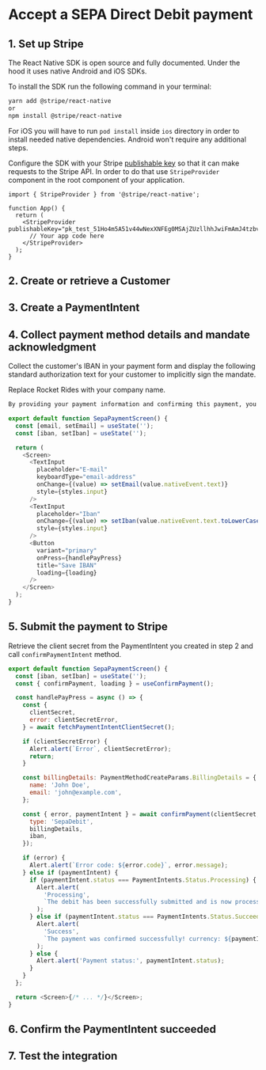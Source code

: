 # Accept a SEPA Direct Debit payment

## 1. Set up Stripe

The React Native SDK is open source and fully documented. Under the hood it uses native Android and iOS SDKs.

To install the SDK run the following command in your terminal:

```sh
yarn add @stripe/react-native
or
npm install @stripe/react-native
```

For iOS you will have to run `pod install` inside `ios` directory in order to install needed native dependencies. Android won't require any additional steps.

Configure the SDK with your Stripe [publishable key](https://dashboard.stripe.com/account/apikeys) so that it can make requests to the Stripe API. In order to do that use `StripeProvider` component in the root component of your application.

```tsx
import { StripeProvider } from '@stripe/react-native';

function App() {
  return (
    <StripeProvider publishableKey="pk_test_51Ho4m5A51v44wNexXNFEg0MSAjZUzllhhJwiFmAmJ4tzbvsvuEgcMCaPEkgK7RpXO1YI5okHP08IUfJ6YS7ulqzk00O2I0D1rT">
      // Your app code here
    </StripeProvider>
  );
}
```

## 2. Create or retrieve a Customer

## 3. Create a PaymentIntent

## 4. Collect payment method details and mandate acknowledgment

Collect the customer's IBAN in your payment form and display the following standard authorization text for your customer to implicitly sign the mandate.

Replace Rocket Rides with your company name.

```txt
By providing your payment information and confirming this payment, you authorise (A) Rocket Rides and Stripe, our payment service provider, to send instructions to your bank to debit your account and (B) your bank to debit your account in accordance with those instructions. As part of your rights, you are entitled to a refund from your bank under the terms and conditions of your agreement with your bank. A refund must be claimed within 8 weeks starting from the date on which your account was debited. Your rights are explained in a statement that you can obtain from your bank. You agree to receive notifications for future debits up to 2 days before they occur.
```

```js
export default function SepaPaymentScreen() {
  const [email, setEmail] = useState('');
  const [iban, setIban] = useState('');

  return (
    <Screen>
      <TextInput
        placeholder="E-mail"
        keyboardType="email-address"
        onChange={(value) => setEmail(value.nativeEvent.text)}
        style={styles.input}
      />
      <TextInput
        placeholder="Iban"
        onChange={(value) => setIban(value.nativeEvent.text.toLowerCase())}
        style={styles.input}
      />
      <Button
        variant="primary"
        onPress={handlePayPress}
        title="Save IBAN"
        loading={loading}
      />
    </Screen>
  );
}
```

## 5. Submit the payment to Stripe

Retrieve the client secret from the PaymentIntent you created in step 2 and call `confirmPaymentIntent` method.

```js
export default function SepaPaymentScreen() {
  const [iban, setIban] = useState('');
  const { confirmPayment, loading } = useConfirmPayment();

  const handlePayPress = async () => {
    const {
      clientSecret,
      error: clientSecretError,
    } = await fetchPaymentIntentClientSecret();

    if (clientSecretError) {
      Alert.alert(`Error`, clientSecretError);
      return;
    }

    const billingDetails: PaymentMethodCreateParams.BillingDetails = {
      name: 'John Doe',
      email: 'john@example.com',
    };

    const { error, paymentIntent } = await confirmPayment(clientSecret, {
      type: 'SepaDebit',
      billingDetails,
      iban,
    });

    if (error) {
      Alert.alert(`Error code: ${error.code}`, error.message);
    } else if (paymentIntent) {
      if (paymentIntent.status === PaymentIntents.Status.Processing) {
        Alert.alert(
          'Processing',
          `The debit has been successfully submitted and is now processing.`
        );
      } else if (paymentIntent.status === PaymentIntents.Status.Succeeded) {
        Alert.alert(
          'Success',
          `The payment was confirmed successfully! currency: ${paymentIntent.currency}`
        );
      } else {
        Alert.alert('Payment status:', paymentIntent.status);
      }
    }
  };

  return <Screen>{/* ... */}</Screen>;
}
```

## 6. Confirm the PaymentIntent succeeded

## 7. Test the integration

